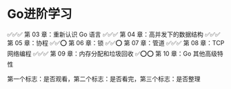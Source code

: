 # Go进阶学习

✅✅✅ 第 03 章：重新认识 Go 语言
✅✅✅ 第 04 章：高并发下的数据结构
✅✅✅ 第 05 章：协程
✅✅⭕️ 第 06 章：锁
✅✅⭕️ 第 07 章：管道
✅✅✅ 第 08 章：TCP 网络编程
✅✅✅️️ 第 09 章：内存分配和垃圾回收
✅️️️⭕⭕️️️️ 第 10 章：Go 其他高级特性

第一个标志：是否观看，第二个标志：是否看完，第三个标志：是否整理
